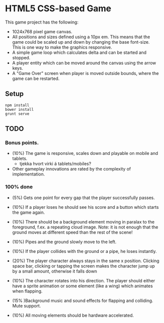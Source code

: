 # HTML5 CSS-based Game

This game project has the following:

* 1024x768 pixel game canvas.
* All positions and sizes defined using a 10px em. This means that the game could be scaled up and down by changing the base font-size. This is one way to make the graphics responsive.
* A simple game loop which calculates delta and can be started and stopped.
* A player entity which can be moved around the canvas using the arrow keys.
* A "Game Over" screen when player is moved outside bounds, where the game can be restarted.

## Setup

```
npm install
bower install
grunt serve
```

## TODO


### Bonus points.
* (10%) The game is responsive, scales down and playable on mobile and tablets.
	* tjekka hvort virki á tablets/mobiles?
* Other gameplay innovations are rated by the complexity of implementation.

### 100% done
* (5%) Gets one point for every gap that the player successfully passes.

* (10%) If a player loses he should see his score and a button which starts the game again.
* (10%) There should be a background element moving in paralax to the foreground, f.ex. a repeating cloud image. Note: it is not enough that the ground moves at different speed than the rest of the scene!

* (10%) Pipes and the ground slowly move to the left.
* (10%) If the player collides with the ground or a pipe, he loses instantly.
* (20%) The player character always stays in the same x position. Clicking space bar, clicking or tapping the screen makes the character jump up by a small amount, otherwise it falls down
* (10%) The character rotates into his direction. The player should either have a sprite animation or some element (like a wing) which animates when flapping. 

* (15% )Background music and sound effects for flapping and colliding. Mute support.
* (10%) All moving elements should be hardware accelerated.
